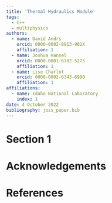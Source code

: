 ```yaml
---
title: 'Thermal Hydraulics Module'
tags:
  - C++
  - multiphysics
authors:
  - name: David Andrs
    orcid: 0000-0002-8913-902X
    affiliation: 1
  - name: Joshua Hansel
    orcid: 0000-0001-6782-5275
    affiliation: 1
  - name: Lise Charlot
    orcid: 0000-0002-6343-6990
    affiliation: 1
affiliations:
  - name: Idaho National Laboratory
    index: 1
date: 4 October 2022
bibliography: joss_paper.bib
---
```


# Section 1


# Acknowledgements


# References

